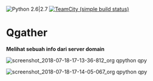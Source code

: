 ![Python 2.6|2.7](https://img.shields.io/badge/python-2.6|2.7-yellow.svg) [![TeamCity (simple build status)](https://img.shields.io/badge/Tutorial-Youtube-red.svg)](https://www.youtube.com/channel/UC21_t0pP9Fy4qDBwZjV5ERw?view_as=subscriber)

# Qgather
**Melihat sebuah info dari server domain**

![screenshot_2018-07-18-17-13-36-812_org qpython qpy](https://user-images.githubusercontent.com/41333888/42872094-34eca046-8aa6-11e8-9d35-44aad4aef257.png)


![screenshot_2018-07-18-17-14-05-067_org qpython qpy](https://user-images.githubusercontent.com/41333888/42872555-721858c4-8aa7-11e8-9beb-9b4e6f5b0223.png)
